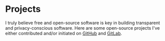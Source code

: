# Projects

I truly believe free and open-source software is key in building transparent
and privacy-conscious software. Here are some open-source projects I've either
contributed and/or initiated on [GitHub](https://github.com/rclement "GitHub")
and [GitLab](https://gitlab.com/rclement "GitLab").
